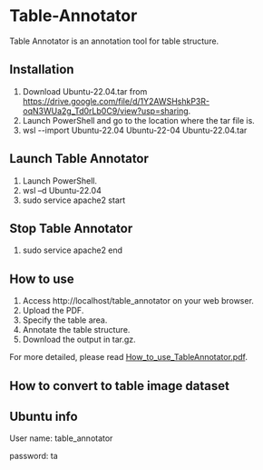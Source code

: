 # Table-Annotator

Table Annotator is an annotation tool for table structure.

## Installation
1. Download Ubuntu-22.04.tar from https://drive.google.com/file/d/1Y2AWSHshkP3R-oqN3WUa2g_Td0rLb0C9/view?usp=sharing.
2. Launch PowerShell and go to the location where the tar file is.
3. wsl --import Ubuntu-22.04 Ubuntu-22-04 Ubuntu-22.04.tar

## Launch Table Annotator
1. Launch PowerShell.
2. wsl –d Ubuntu-22.04
3. sudo service apache2 start

## Stop Table Annotator
1. sudo service apache2 end

## How to use
1. Access http://localhost/table_annotator on your web browser.
2. Upload the PDF.
3. Specify the table area.
4. Annotate the table structure.
5. Download the output in tar.gz.

For more detailed, please read [How_to_use_TableAnnotator.pdf](https://github.com/bluyagy1234/Table-Annotator/files/11936079/How_to_use_TableAnnotator.pdf).

## How to convert to table image dataset

## Ubuntu info
User name: table_annotator

password: ta
